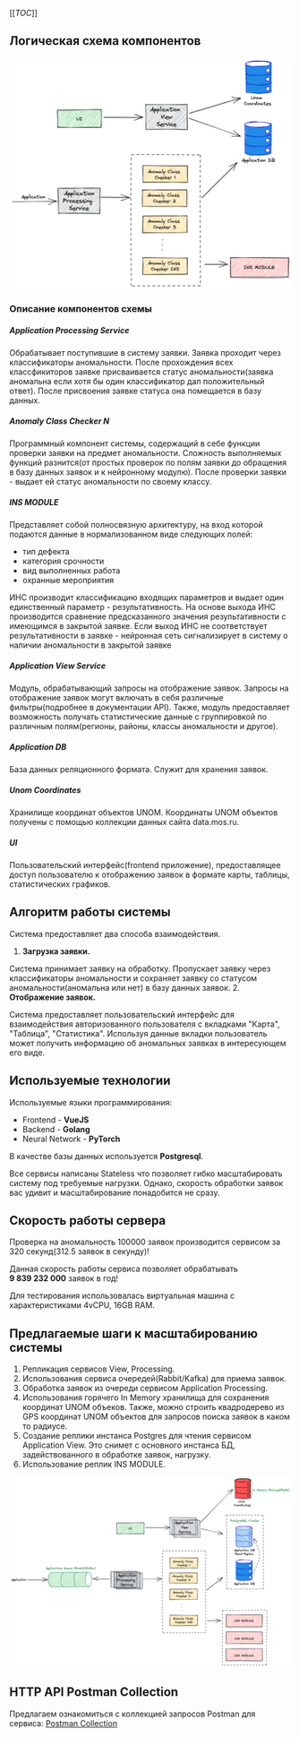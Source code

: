 [[_TOC_]]

## Логическая схема компонентов

![Component](doc/component_scheme.png)

### Описание компонентов схемы

##### _Application Processing Service_ 
Обрабатывает поступившие в систему заявки. Заявка проходит через классификаторы аномальности. После прохождения всех классфикиторов заявке присваивается
статус аномальности(заявка аномальна если хотя бы один классификатор дал положительный ответ). После присвоения 
заявке статуса она помещается в базу данных.

##### _Anomaly Class Checker N_  
Программный компонент системы, содержащий в себе функции проверки заявки на предмет
аномальности. Сложность выполняемых функций разнится(от простых проверок по полям заявки до обращения в базу
данных заявок и к нейронному модулю). После проверки заявки - выдает ей статус аномальности по своему классу.

##### _INS MODULE_ 
Представляет собой полносвязную архитектуру, на вход которой подаются данные в 
нормализованном виде следующих полей:
- тип дефекта
- категория срочности
- вид выполненных работа
- охранные мероприятия

ИНС производит классификацию входящих параметров и выдает один единственный параметр - результативность.
На основе выхода ИНС производится сравнение предсказанного значения результативности с имеющимся в закрытой заявке.
Если выход ИНС не соответствует результативности в заявке - нейронная сеть сигнализирует в систему о наличии аномальности в закрытой заявке

##### _Application View Service_ 
Модуль, обрабатывающий запросы на отображение заявок. Запросы на отображение
заявок могут включать в себя различные фильтры(подробнее в документации API). Также, модуль предоставляет
возможность получать статистические данные с группировкой по различным полям(регионы, районы, классы аномальности 
и другое).

##### _Application DB_ 
База данных реляционного формата. Служит для хранения заявок.

##### _Unom Coordinates_ 
Хранилище координат объектов UNOM. Координаты UNOM объектов получены с помощью коллекции данных
сайта data.mos.ru. 

##### _UI_ 
Пользовательский интерфейс(frontend приложение), предоставлящее доступ пользователю к отображению заявок 
в формате карты, таблицы, статистических графиков.

## Алгоритм работы системы

Система предоставляет два способа взаимодействия. 
1. **Загрузка заявки.**

Система принимает заявку на обработку. Пропускает заявку через классификаторы аномальности и сохраняет 
заявку со статусом аномальности(аномальна или нет) в базу данных заявок. 
2. **Отображение заявок.**

Система предоставляет пользовательский интерфейс для взаимодействия авторизованного пользователя с
вкладками "Карта", "Таблица", "Статистика". Используя данные вкладки пользователь может получить информацию
об аномальных заявках в интересующем его виде.

## Используемые технологии

Используемые языки программирования:
* Frontend - **VueJS**
* Backend - **Golang**
* Neural Network - **PyTorch**

В качестве базы данных используется **Postgresql**.

Все сервисы написаны Stateless что позволяет гибко масштабировать 
систему под требуемые нагрузки. Однако, скорость обработки заявок вас
удивит и масштабирование понадобится не сразу.

## Скорость работы сервера

Проверка на аномальность 100000 заявок производится сервисом за 320 секунд(312.5 заявок в секунду)!

Данная скорость работы сервиса позволяет обрабатывать **9 839 232 000** заявок в год!

Для тестирования использовалась виртуальная машина с характеристиками
4vCPU, 16GB RAM.

## Предлагаемые шаги к масштабированию системы

1. Репликация сервисов View, Processing.
2. Использования сервиса очередей(Rabbit/Kafka) для приема заявок.
3. Обработка заявок из очереди сервисом Application Processing.
4. Использования горячего In Memory хранилища для сохранения координат UNOM объеков. 
Также, можно строить квадродерево из GPS координат UNOM объектов для запросов поиска заявок в каком то радиусе.
5. Создание реплики инстанса Postgres для чтения сервисом Application View. Это снимет с основного инстанса БД, 
задействованного в обработке заявок, нагрузку. 
6. Использование реплик INS MODULE.

![Component Scaled](doc/component_scheme_scaled.png)

## HTTP API Postman Collection

Предлагаем ознакомиться с коллекцией запросов Postman для сервиса: [Postman Collection](api/DUDELKINS.postman_collection.json) 